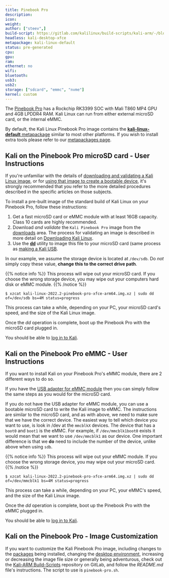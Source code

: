 ```yaml
---
title: Pinebook Pro
description:
icon:
weight:
author: ["steev",]
build-script: https://gitlab.com/kalilinux/build-scripts/kali-arm/-/blob/master/pinebook-pro.sh
headless: kali-desktop-xfce
metapackage: kali-linux-default
status: pre-generated
cpu:
gpu:
ram:
ethernet: no
wifi:
bluetooth:
usb3:
usb2:
storage: ["sdcard", "emmc", "nvme"]
kernel: custom
---
```


The [Pinebook Pro](https://www.pine64.org/pinebook-pro/) has a Rockchip RK3399 SOC with Mali T860 MP4 GPU and 4GB LPDDR4 RAM. Kali Linux can run from either external microSD card, or the internal eMMC.

By default, the Kali Linux Pinebook Pro image contains the [**kali-linux-default** metapackage](/docs/general-use/metapackages/) similar to most other platforms. If you wish to install extra tools please refer to our [metapackages page](/docs/general-use/metapackages/).

## Kali on the Pinebook Pro microSD card - User Instructions

If you're unfamiliar with the details of [downloading and validating a Kali Linux image](/docs/introduction/download-official-kali-linux-images/), or for [using that image to create a bootable device](/docs/usb/live-usb-install-with-windows/), it's strongly recommended that you refer to the more detailed procedures described in the specific articles on those subjects.

To install a pre-built image of the standard build of Kali Linux on your Pinebook Pro, follow these instructions:

1. Get a fast microSD card or eMMC module with at least 16GB capacity. Class 10 cards are highly recommended.
2. Download _and validate_ the `Kali Pinebook Pro` image from the [downloads](https://www.offensive-security.com/kali-linux-arm-images/) area. The process for validating an image is described in more detail on [Downloading Kali Linux](/docs/introduction/download-official-kali-linux-images/).
3. Use the **[dd](https://packages.debian.org/testing/dd)** utility to image this file to your microSD card (same process as [making a Kali USB](/docs/usb/live-usb-install-with-windows/).

In our example, we assume the storage device is located at `/dev/sdb`. Do _not_ simply copy these value, **change this to the correct drive path**.

{{% notice info %}}
This process will wipe out your microSD card. If you choose the wrong storage device, you may wipe out your computers hard disk or eMMC module.
{{% /notice %}}

```console
$ xzcat kali-linux-2022.2-pinebook-pro-xfce-arm64.img.xz | sudo dd of=/dev/sdb bs=4M status=progress
```

This process can take a while, depending on your PC, your microSD card's speed, and the size of the Kali Linux image.

Once the _dd_ operation is complete, boot up the Pinebook Pro with the microSD card plugged in.

You should be able to [log in to Kali](/docs/introduction/default-credentials/).

## Kali on the Pinebook Pro eMMC - User Instructions

If you want to install Kali on your Pinebook Pro's eMMC module, there are 2 different ways to do so.

If you have the [USB adapter for eMMC module](https://pine64.com/product/usb-adapter-for-emmc-module/?v=0446c16e2e66) then you can simply follow the same steps as you would for the microSD card.

If you do not have the USB adapter for eMMC module, you can use a bootable microSD card to write the Kali image to eMMC. The instructions are similar to the microSD card, and as with above, we need to make sure that we have the correct device. The easiest way to tell which device you want to use, is look in /dev at the `mmcblkX` devices. The device that has a `boot0` and `boot1` is the eMMC. For example, if `/dev/mmcblk1boot0` exists it would mean that we want to use `/dev/mmcblk1` as our device. One important difference is that we **do** need to include the number of the device, unlike above when using `sdb`.

{{% notice info %}}
This process will wipe out your eMMC module. If you choose the wrong storage device, you may wipe out your microSD card.
{{% /notice %}}

```console
$ xzcat kali-linux-2022.2-pinebook-pro-xfce-arm64.img.xz | sudo dd of=/dev/mmcblk1 bs=4M status=progress
```

This process can take a while, depending on your PC, your eMMC's speed, and the size of the Kali Linux image.

Once the _dd_ operation is complete, boot up the Pinebook Pro with the eMMC plugged in.

You should be able to [log in to Kali](/docs/introduction/default-credentials/).

## Kali on the Pinebook Pro - Image Customization

If you want to customize the Kali Pinebook Pro image, including changes to the [packages](/docs/general-use/metapackages/) being installed, changing the [desktop environment](/docs/general-use/switching-desktop-environments/), increasing or decreasing the image file size or generally being adventurous, check out the [Kali-ARM Build-Scripts](https://gitlab.com/kalilinux/build-scripts/kali-arm) repository on GitLab, and follow the _README.md_ file's instructions. The script to use is `pinebook-pro.sh`.
